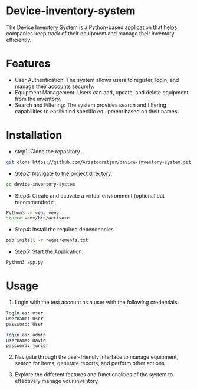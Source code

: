 # Device-inventory-system
The Device Inventory System is a Python-based application that helps companies keep track of their equipment and manage their inventory efficiently.

# Features
- User Authentication: The system allows users to register, login, and manage their accounts securely.
- Equipment Management: Users can add, update, and delete equipment from the inventory.
- Search and Filtering: The system provides search and filtering capabilities to easily find specific equipment based on their names.

# Installation
- step1: Clone the repository.
```bash
git clone https://github.com/Aristocratjnr/device-inventory-system.git
```

- Step2: Navigate to the project directory.
```bash
cd device-inventory-system
```

- Step3: Create and activate a virtual environment (optional but recommended):
```bash
Python3 -m venv venv
source venv/bin/activate
```

- Step4: Install the required dependencies.
```bash
pip install -r requirements.txt
```

- Step5: Start the Application.
```bash
Python3 app.py
```

# Usage
1. Login with the test account as a user with the following credentials:
```bash
login as: user
username: User
password: User
```
```bash
login as: admin
username: David
password: junior
```

2. Navigate through the user-friendly interface to manage equipment, search for items, generate reports, and perform other actions.

3. Explore the different features and functionalities of the system to effectively manage your inventory.
